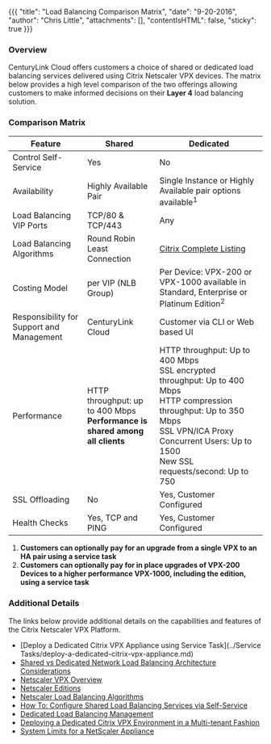 {{{
  "title": "Load Balancing Comparison Matrix",
  "date": "9-20-2016",
  "author": "Chris Little",
  "attachments": [],
  "contentIsHTML": false,
  "sticky": true
}}}

### Overview

CenturyLink Cloud offers customers a choice of shared or dedicated load balancing services delivered using Citrix Netscaler VPX devices. The matrix below provides a high level comparison of the two offerings allowing customers to make informed decisions on their **Layer 4** load balancing solution.

### Comparison Matrix

**Feature**|**Shared**|**Dedicated**
-----------|----------|-------------
Control Self-Service|Yes|No
Availability|Highly Available Pair|Single Instance or Highly Available pair options available<sup>1</sup>
Load Balancing VIP Ports|TCP/80 & TCP/443|Any
Load Balancing Algorithms|Round Robin<br>Least Connection|[Citrix Complete Listing](http://support.citrix.com/proddocs/topic/netscaler-load-balancing-93/ns-lb-customizing-lbalgorithms-wrapper-con.html)
Costing Model|per VIP (NLB Group)|Per Device: VPX-200 or VPX-1000 available in Standard, Enterprise or Platinum Edition<sup>2</sup>
Responsibility for Support and Management|CenturyLink Cloud|Customer via CLI or Web based UI
Performance|HTTP throughput: up to 400 Mbps<br>**Performance is shared among all clients**|HTTP throughput: Up to 400 Mbps<br>SSL encrypted throughput: Up to 400 Mbps<br>HTTP compression throughput: Up to 350 Mbps<br>SSL VPN/ICA Proxy Concurrent Users: Up to 1500<br>New SSL requests/second: Up to 750
SSL Offloading|No|Yes, Customer Configured
Health Checks|Yes, TCP and PING|Yes, Customer Configured

1. **Customers can optionally pay for an upgrade from a single VPX to an HA pair using a service task**
2. **Customers can optionally pay for in place upgrades of VPX-200 Devices to a higher performance VPX-1000, including the edition, using a service task**

### Additional Details
The links below provide additional details on the capabilities and features of the Citrix Netscaler VPX Platform.

* [Deploy a Dedicated Citrix VPX Appliance using Service Task](../Service Tasks/deploy-a-dedicated-citrix-vpx-appliance.md)
* [Shared vs Dedicated Network Load Balancing Architecture Considerations](../Network/load-balancing-dedicated-vs-shared.md)
* [Netscaler VPX Overview](//www.citrix.com/products/netscaler-adc/platforms.html#virtual)
* [Netscaler Editions](//www.citrix.com/products/netscaler-adc/platforms.html#editions)
* [Netscaler Load Balancing Algorithms](//docs.citrix.com/en-us/netscaler/10-5/ns-tmg-wrapper-10-con/ns-lb-wrapper-con-10/ns-lb-customizing-lbalgorithms-wrapper-con.html)
* [How To: Configure Shared Load Balancing Services via Self-Service](../Network/creating-a-self-service-load-balancing-configuration.md)
* [Dedicated Load Balancing Management](../Network/dedicated-load-balancer-basic-management.md)
* [Deploying a Dedicated Citrix VPX Environment in a Multi-tenant Fashion](../Network/deploying-a-dedicated-citrix-vpx-environment-in-a-multi-tenant-fashion.md)
* [System Limits for a NetScaler Appliance](http://support.citrix.com/article/ctx118716)
